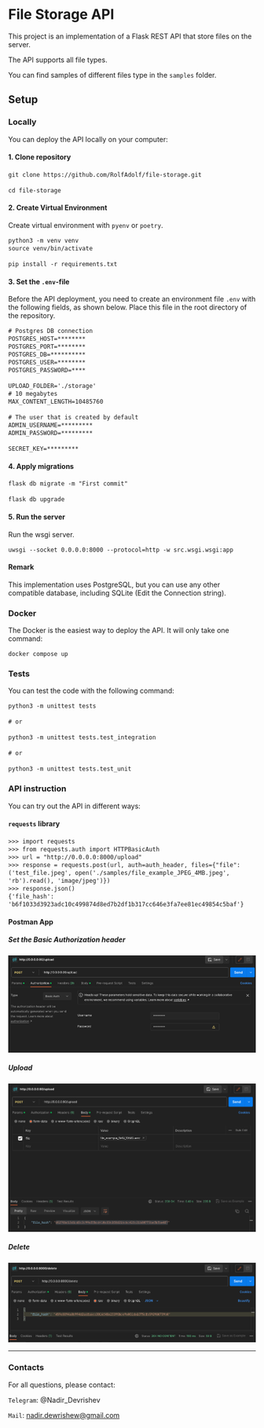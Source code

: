 # File Storage API

This project is an implementation of a Flask REST API 
that store files on the server.

The API supports all file types.

You can find samples of different files type in the `samples` folder.

## Setup

### Locally

You can deploy the API locally on your computer:

#### 1. Clone repository
```commandline
git clone https://github.com/RolfAdolf/file-storage.git

cd file-storage
```

#### 2. Create Virtual Environment

Create virtual environment with `pyenv` or `poetry`.

```commandline
python3 -m venv venv
source venv/bin/activate

pip install -r requirements.txt
```

#### 3. Set the `.env`-file

Before the API deployment, you need to create an environment file `.env` with the following fields, 
as shown below. Place this file in the root directory of the repository.

```commandline
# Postgres DB connection
POSTGRES_HOST=********
POSTGRES_PORT=********
POSTGRES_DB=**********
POSTGRES_USER=********
POSTGRES_PASSWORD=****

UPLOAD_FOLDER='./storage'
# 10 megabytes
MAX_CONTENT_LENGTH=10485760

# The user that is created by default
ADMIN_USERNAME=*********
ADMIN_PASSWORD=*********

SECRET_KEY=*********
```


#### 4. Apply migrations

```commandline
flask db migrate -m "First commit"

flask db upgrade
```

#### 5. Run the server

Run the wsgi server.

```commandline
uwsgi --socket 0.0.0.0:8000 --protocol=http -w src.wsgi.wsgi:app
```


#### Remark

This implementation uses PostgreSQL, but you can use any other 
compatible database, including SQLite (Edit the Connection string).


### Docker

The Docker is the easiest way to deploy the API. It will only take one command:

```commandline
docker compose up
```




### Tests

You can test the code with the following command:

```commandline
python3 -m unittest tests

# or

python3 -m unittest tests.test_integration

# or

python3 -m unittest tests.test_unit
```


### API instruction


You can try out the API in different ways:


#### `requests` library

```commandline
>>> import requests
>>> from requests.auth import HTTPBasicAuth
>>> url = "http://0.0.0.0:8000/upload"
>>> response = requests.post(url, auth=auth_header, files={"file": ('test_file.jpeg', open('./samples/file_example_JPEG_4MB.jpeg', 'rb').read(), 'image/jpeg')})
>>> response.json()
{'file_hash': 'b6f1033d3923adc10c499874d8ed7b2df1b317cc646e3fa7ee81ec49854c5baf'}
```


#### Postman App

##### Set the Basic Authorization header

![img.png](images/img.png)

##### Upload
![img.png](images/img_1.png)


##### Delete

![img.png](images/img_2.png)




***
### Contacts
For all questions, please contact:

`Telegram`: @Nadir_Devrishev

`Mail`: nadir.dewrishew@gmail.com
